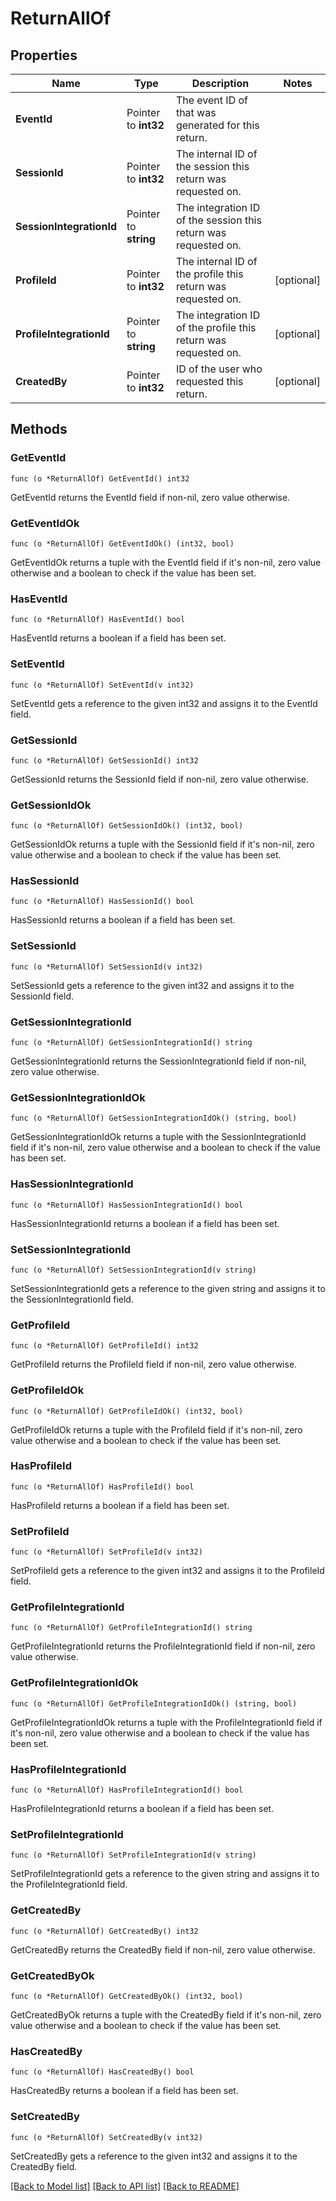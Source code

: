 # ReturnAllOf

## Properties

Name | Type | Description | Notes
------------ | ------------- | ------------- | -------------
**EventId** | Pointer to **int32** | The event ID of that was generated for this return. | 
**SessionId** | Pointer to **int32** | The internal ID of the session this return was requested on. | 
**SessionIntegrationId** | Pointer to **string** | The integration ID of the session this return was requested on. | 
**ProfileId** | Pointer to **int32** | The internal ID of the profile this return was requested on. | [optional] 
**ProfileIntegrationId** | Pointer to **string** | The integration ID of the profile this return was requested on. | [optional] 
**CreatedBy** | Pointer to **int32** | ID of the user who requested this return. | [optional] 

## Methods

### GetEventId

`func (o *ReturnAllOf) GetEventId() int32`

GetEventId returns the EventId field if non-nil, zero value otherwise.

### GetEventIdOk

`func (o *ReturnAllOf) GetEventIdOk() (int32, bool)`

GetEventIdOk returns a tuple with the EventId field if it's non-nil, zero value otherwise
and a boolean to check if the value has been set.

### HasEventId

`func (o *ReturnAllOf) HasEventId() bool`

HasEventId returns a boolean if a field has been set.

### SetEventId

`func (o *ReturnAllOf) SetEventId(v int32)`

SetEventId gets a reference to the given int32 and assigns it to the EventId field.

### GetSessionId

`func (o *ReturnAllOf) GetSessionId() int32`

GetSessionId returns the SessionId field if non-nil, zero value otherwise.

### GetSessionIdOk

`func (o *ReturnAllOf) GetSessionIdOk() (int32, bool)`

GetSessionIdOk returns a tuple with the SessionId field if it's non-nil, zero value otherwise
and a boolean to check if the value has been set.

### HasSessionId

`func (o *ReturnAllOf) HasSessionId() bool`

HasSessionId returns a boolean if a field has been set.

### SetSessionId

`func (o *ReturnAllOf) SetSessionId(v int32)`

SetSessionId gets a reference to the given int32 and assigns it to the SessionId field.

### GetSessionIntegrationId

`func (o *ReturnAllOf) GetSessionIntegrationId() string`

GetSessionIntegrationId returns the SessionIntegrationId field if non-nil, zero value otherwise.

### GetSessionIntegrationIdOk

`func (o *ReturnAllOf) GetSessionIntegrationIdOk() (string, bool)`

GetSessionIntegrationIdOk returns a tuple with the SessionIntegrationId field if it's non-nil, zero value otherwise
and a boolean to check if the value has been set.

### HasSessionIntegrationId

`func (o *ReturnAllOf) HasSessionIntegrationId() bool`

HasSessionIntegrationId returns a boolean if a field has been set.

### SetSessionIntegrationId

`func (o *ReturnAllOf) SetSessionIntegrationId(v string)`

SetSessionIntegrationId gets a reference to the given string and assigns it to the SessionIntegrationId field.

### GetProfileId

`func (o *ReturnAllOf) GetProfileId() int32`

GetProfileId returns the ProfileId field if non-nil, zero value otherwise.

### GetProfileIdOk

`func (o *ReturnAllOf) GetProfileIdOk() (int32, bool)`

GetProfileIdOk returns a tuple with the ProfileId field if it's non-nil, zero value otherwise
and a boolean to check if the value has been set.

### HasProfileId

`func (o *ReturnAllOf) HasProfileId() bool`

HasProfileId returns a boolean if a field has been set.

### SetProfileId

`func (o *ReturnAllOf) SetProfileId(v int32)`

SetProfileId gets a reference to the given int32 and assigns it to the ProfileId field.

### GetProfileIntegrationId

`func (o *ReturnAllOf) GetProfileIntegrationId() string`

GetProfileIntegrationId returns the ProfileIntegrationId field if non-nil, zero value otherwise.

### GetProfileIntegrationIdOk

`func (o *ReturnAllOf) GetProfileIntegrationIdOk() (string, bool)`

GetProfileIntegrationIdOk returns a tuple with the ProfileIntegrationId field if it's non-nil, zero value otherwise
and a boolean to check if the value has been set.

### HasProfileIntegrationId

`func (o *ReturnAllOf) HasProfileIntegrationId() bool`

HasProfileIntegrationId returns a boolean if a field has been set.

### SetProfileIntegrationId

`func (o *ReturnAllOf) SetProfileIntegrationId(v string)`

SetProfileIntegrationId gets a reference to the given string and assigns it to the ProfileIntegrationId field.

### GetCreatedBy

`func (o *ReturnAllOf) GetCreatedBy() int32`

GetCreatedBy returns the CreatedBy field if non-nil, zero value otherwise.

### GetCreatedByOk

`func (o *ReturnAllOf) GetCreatedByOk() (int32, bool)`

GetCreatedByOk returns a tuple with the CreatedBy field if it's non-nil, zero value otherwise
and a boolean to check if the value has been set.

### HasCreatedBy

`func (o *ReturnAllOf) HasCreatedBy() bool`

HasCreatedBy returns a boolean if a field has been set.

### SetCreatedBy

`func (o *ReturnAllOf) SetCreatedBy(v int32)`

SetCreatedBy gets a reference to the given int32 and assigns it to the CreatedBy field.


[[Back to Model list]](../README.md#documentation-for-models) [[Back to API list]](../README.md#documentation-for-api-endpoints) [[Back to README]](../README.md)


